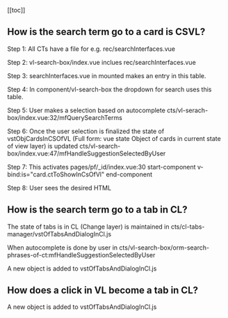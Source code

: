 [[toc]]

## How is the search term go to a card is CSVL?

Step 1: All CTs have a file for e.g. rec/searchInterfaces.vue

Step 2: vl-search-box/index.vue inclues rec/searchInterfaces.vue

Step 3: searchInterfaces.vue in mounted makes an entry in this table.

Step 4: In component/vl-search-box the dropdown for search uses this table.

Step 5: User makes a selection based on autocomplete
cts/vl-serach-box/index.vue:32/mfQuerySearchTerms

Step 6: Once the user selection is finalized the state of vstObjCardsInCSOfVL (Full form: vue state Object of cards in current state of view layer)
is updated cts/vl-search-box/index.vue:47/mfHandleSuggestionSelectedByUser

Step 7: This activates pages/pf/\_id/index.vue:30
start-component v-bind:is="card.ctToShowInCsOfVl" end-component

Step 8: User sees the desired HTML

## How is the search term go to a tab in CL?

The state of tabs is in CL (Change layer) is maintained in cts/cl-tabs-manager/vstOfTabsAndDialogInCl.js

When autocomplete is done by user in cts/vl-search-box/orm-search-phrases-of-ct:mfHandleSuggestionSelectedByUser

A new object is added to vstOfTabsAndDialogInCl.js

## How does a click in VL become a tab in CL?

A new object is added to vstOfTabsAndDialogInCl.js
